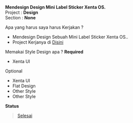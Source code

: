 **Mendesign Design Mini Label Sticker Xenta OS.**  
Project : **Design**  
Section : **None**  

Apa yang harus saya harus Kerjakan ?
+ Mendesign Design Sebuah Mini Label Sticker Xenta OS..
+ Project Kerjanya  di [Disini](../tree/master/project/design/mini-label-sticker)

Memakai Style Design apa ?
**Required**
+ Xenta UI

Optional  
+ Xenta UI
+ Flat Design
+ Other Style
+ Other Style

**Status**
> [Selesai](../tree/master/project/design/mini-label-sticker)
<!-- Kerjakan -->
